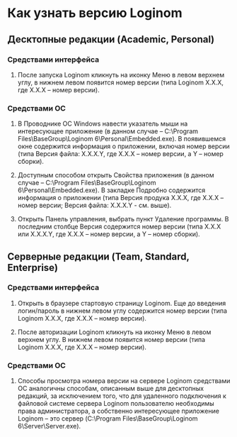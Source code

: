 # Как узнать версию Loginom

## Десктопные редакции (Academic, Personal)

### Средствами интерфейса

1. После запуска Loginom кликнуть на иконку Меню в левом верхнем углу, в нижнем левом появится номер версии (типа Loginom X.X.X, где X.X.X  –  номер версии).

### Средствами ОС

1. В Проводнике OC Windows навести указатель мыши на интересующее приложение (в данном случае – C:\Program Files\BaseGroup\Loginom 6\Personal\Embedded.exe). В появившемся окне содержится информация о приложении, включая номер версии (типа Версия файла: X.X.X.Y, где X.X.X  –  номер версии, а Y  –  номер сборки).

2. Доступным способом открыть Свойства приложения (в данном случае – C:\Program Files\BaseGroup\Loginom 6\Personal\Embedded.exe). В закладке Подробно содержится информация о приложении (типа Версия продука X.X.X, где X.X.X  –  номер версии; Версия файла: X.X.X.Y - см. выше).

3. Открыть Панель управления, выбрать пункт Удаление программы. В последним столбце Версия содержится номер версии (типа X.X.X или X.X.X.Y, где X.X.X  –  номер версии, а Y  –  номер сборки).  

## Серверные редакции (Team, Standard, Enterprise)

### Средствами интерфейса

1. Открыть в браузере стартовую страницу Loginom. Еще до введения логин/пароль в нижнем левом углу содержится номер версии (типа Loginom X.X.X, где X.X.X  –  номер версии).

2. После авторизации Loginom кликнуть на иконку Меню в левом верхнем углу. В нижнем левом появится номер версии (типа Loginom X.X.X, где X.X.X  –  номер версии).

### Средствами ОС

1. Способы просмотра номера версии на сервере Loginom средствами ОС аналогичны способам, описанным выше для десктопных редакций, за исключением того, что для удаленного подключения к файловой системе сервера Loginom пользователю необходимы права администратора, а собственно интересующее приложение Loginom – это сервер (C:\Program Files\BaseGroup\Loginom 6\Server\Server.exe).
